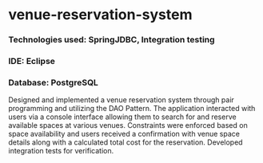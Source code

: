 # venue-reservation-system

### Technologies used: SpringJDBC, Integration testing
### IDE: Eclipse
### Database: PostgreSQL

Designed and implemented a venue reservation system through pair programming and utilizing the DAO Pattern. The application interacted with users via a console interface allowing them to search for and reserve available spaces at various venues. Constraints were enforced based on space availability and users received a confirmation with venue space details along with a calculated total cost for the reservation. Developed integration tests for verification.
